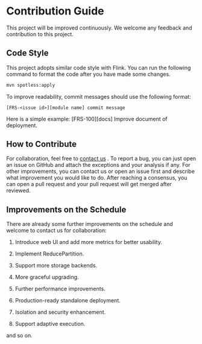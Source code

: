 <!--
 Copyright 2021 The Flink Remote Shuffle Project

 Licensed under the Apache License, Version 2.0 (the "License");
 you may not use this file except in compliance with the License.
 You may obtain a copy of the License at

      http://www.apache.org/licenses/LICENSE-2.0

 Unless required by applicable law or agreed to in writing, software
 distributed under the License is distributed on an "AS IS" BASIS,
 WITHOUT WARRANTIES OR CONDITIONS OF ANY KIND, either express or implied.
 See the License for the specific language governing permissions and
 limitations under the License.
-->

# Contribution Guide

This project will be improved continuously. We welcome any feedback and contribution to this
project.

## Code Style

This project adopts similar code style with Flink. You can run the following command to format the
code after you have made some changes.

```bash
mvn spotless:apply
```

To improve readability, commit messages should use the following format:

```
[FRS-<issue id>][module name] commit message
```

Here is a simple example: \[FRS-100]\[docs] Improve document of deployment.

## How to Contribute

For collaboration, feel free to [contact us](../README.md#support)
. To report a bug, you can just open an issue on GitHub and attach the exceptions and your analysis
if any. For other improvements, you can contact us or open an issue first and describe what
improvement you would like to do. After reaching a consensus, you can open a pull request and your
pull request will get merged after reviewed.

## Improvements on the Schedule

There are already some further improvements on the schedule and welcome to contact us for
collaboration:

1. Introduce web UI and add more metrics for better usability.

2. Implement ReducePartition.

3. Support more storage backends.

4. More graceful upgrading.

5. Further performance improvements.

6. Production-ready standalone deployment.

7. Isolation and security enhancement.

8. Support adaptive execution.

and so on.
